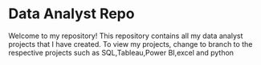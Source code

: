 # Data Analyst Repo

Welcome to my repository! This repository contains all my data analyst projects that I have created.
To view my projects, change to branch to the respective projects such as SQL,Tableau,Power BI,excel and python



